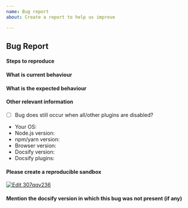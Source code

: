 ```yaml
---
name: Bug report
about: Create a report to help us improve

---
```

<!-- Please don't delete this template or we'll close your issue -->
<!-- Please use English language -->
<!-- Before creating an issue please make sure you are using the latest version of Docsify. -->
<!-- Please ask questions on StackOverflow: https://stackoverflow.com/questions/ask?tags=docsify -->
<!-- Please ask questions on Discord: https://discord.com/invite/3NwKFyR -->

## Bug Report

#### Steps to reproduce



#### What is current behaviour



#### What is the expected behaviour



#### Other relevant information

<!-- (Update "[ ]" to "[x]" to check a box) -->
- [ ] Bug does still occur when all/other plugins are disabled?

- Your OS: 
- Node.js version: 
- npm/yarn version: 
- Browser version: 
- Docsify version: 
- Docsify plugins: 

<!-- Love docsify? Please consider supporting our collective:
👉  https://opencollective.com/docsify/donate -->

#### Please create a reproducible sandbox 

[![Edit 307qqv236](https://codesandbox.io/static/img/play-codesandbox.svg)](https://codesandbox.io/s/307qqv236)

#### Mention the docsify version in which this bug was not present (if any)

